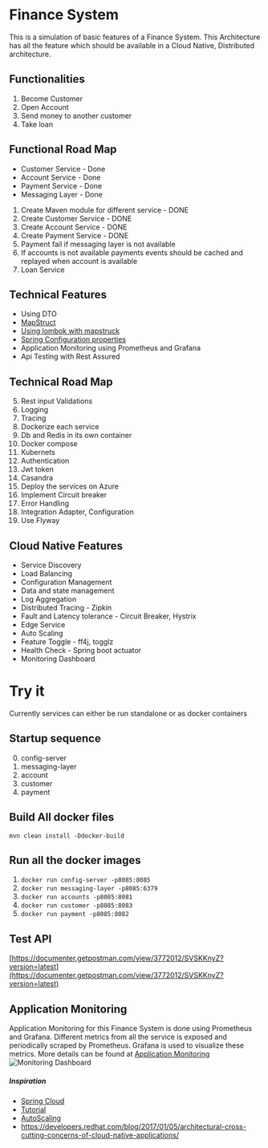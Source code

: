 # Finance System

This is a simulation of basic features of a Finance System.
This Architecture has all the feature which should be available in a Cloud Native, Distributed architecture. 

## Functionalities
1. Become Customer
2. Open Account
3. Send money to another customer
4. Take loan

## Functional Road Map
* Customer Service - Done
* Account Service - Done
* Payment Service - Done
* Messaging Layer - Done
1. Create Maven module for different service - DONE
2. Create Customer Service - DONE
3. Create Account Service - DONE
4. Create Payment Service - DONE
5. Payment fail if messaging layer is not available
6. If accounts is not available payments events should be cached and replayed when account is available
7. Loan Service


## Technical Features
* Using DTO
* [MapStruct](https://www.baeldung.com/mapstruct)
* [Using lombok with mapstruck](https://stackoverflow.com/questions/47676369/mapstruct-and-lombok-not-working-togather)
* [Spring Configuration properties](https://www.baeldung.com/configuration-properties-in-spring-boot)
* Application Monitoring using Prometheus and Grafana
* Api Testing with Rest Assured


## Technical Road Map
5. Rest input Validations
8. Logging
9. Tracing
10. Dockerize each service
11. Db and Redis in its own container
12. Docker compose
13. Kubernets
14. Authentication
15. Jwt token
16. Casandra
17. Deploy the services on Azure
18. Implement Circuit breaker
19. Error Handling
20. Integration Adapter, Configuration
21. Use Flyway

## Cloud Native Features
* Service Discovery
* Load Balancing
* Configuration Management
* Data and state management
* Log Aggregation
* Distributed Tracing - Zipkin
* Fault and Latency tolerance - Circuit Breaker, Hystrix
* Edge Service
* Auto Scaling
* Feature Toggle - ff4j, togglz
* Health Check - Spring boot actuator
* Monitoring Dashboard




# Try it

Currently services can either be run standalone or as docker containers

## Startup sequence
0. config-server
1. messaging-layer
2. account
3. customer
4. payment

## Build All docker files
```mvn clean install -Ddocker-build```

## Run all the docker images
1. ```docker run config-server -p8085:8085```
2. ```docker run messaging-layer -p8085:6379```
3. ```docker run accounts -p8085:8081```
4. ```docker run customer -p8085:8083```
5. ```docker run payment -p8085:8082```


## Test API
[https://documenter.getpostman.com/view/3772012/SVSKKnyZ?version=latest](https://documenter.getpostman.com/view/3772012/SVSKKnyZ?version=latest)



## Application Monitoring
Application Monitoring for this Finance System is done using Prometheus and Grafana. Different metrics from all the service is exposed and periodically scraped by Prometheus.
Grafana is used to visualize these metrics. More details can be found at [Application Monitoring](wiki/Application-Monitoring.md)
![Monitoring Dashboard](wiki/images/jvm_micrometer_dashboard.png)




##### Inspiration
* [Spring Cloud](http://spring.io/projects/spring-cloud)
* [Tutorial](https://www.devglan.com/spring-cloud/spring-cloud-tutorial)
* [AutoScaling](https://dzone.com/articles/spring-boot-autoscaler)
* https://developers.redhat.com/blog/2017/01/05/architectural-cross-cutting-concerns-of-cloud-native-applications/


